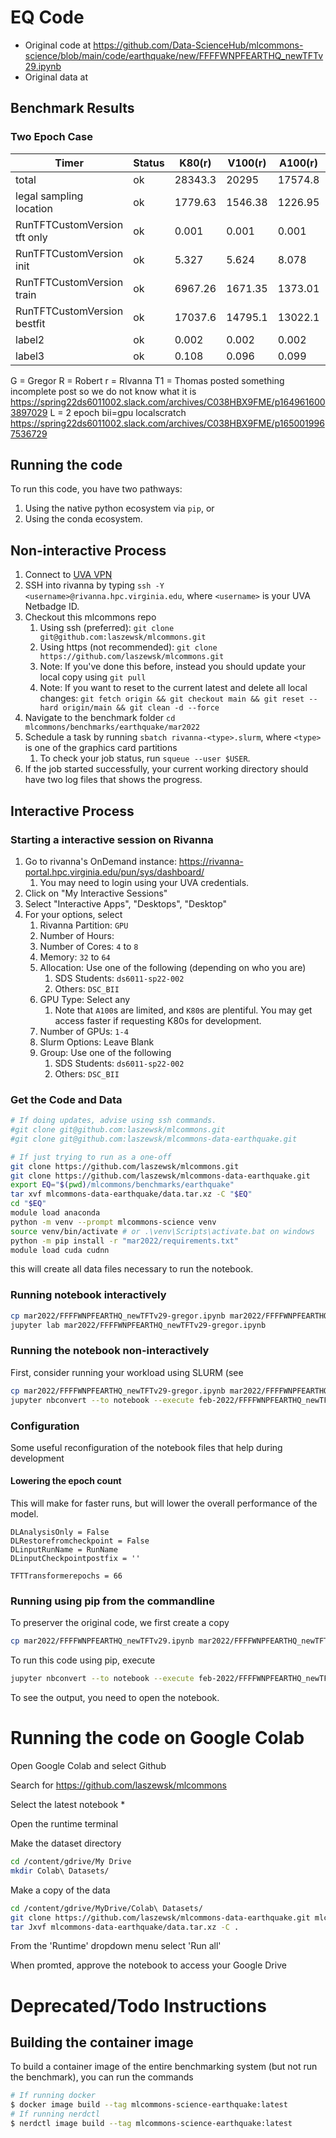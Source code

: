 # EQ Code

* Original code at <https://github.com/Data-ScienceHub/mlcommons-science/blob/main/code/earthquake/new/FFFFWNPFEARTHQ_newTFTv29.ipynb>
* Original data at 

## Benchmark Results

### Two Epoch Case


| Timer                        | Status  | K80(r)    | V100(r)    | A100(r)  | RTX3090(G) | RTX3080(R) | T1(?)   | V200(L) |
|------------------------------|---------|-----------|------------|----------|------------|------------|---------|---------|
| total                        |  ok     |  28343.3  |   20295    |  17574.8 |   6589.41  |    8348.49 | 17580.4 | 19697.1 |
| legal sampling location      |  ok     |   1779.63 |   1546.38  |  1226.95 |   457.886  |    532.535 | 1228.35 | 1229.91 |
| RunTFTCustomVersion tft only |  ok     |     0.001 |     0.001  |    0.001 |       0    |        0   | 0.001   | 0.001   |
| RunTFTCustomVersion init     |  ok     |     5.327 |     5.624  |    8.078 |      0.84  |     3.612  | 4.163   | 3.548   |
| RunTFTCustomVersion train    |  ok     |   6967.26 |    1671.35 |  1373.01 |   1103.15  |    2068.9  | 1342.07 | 1608.61 |
| RunTFTCustomVersion bestfit  |  ok     |   17037.6 |    14795.1 |  13022.1 |   4420.31  |    4997.13 | 13018.4 | 14303.7 |
| label2                       |  ok     |     0.002 |      0.002 |    0.002 |      0.001 |      0.001 | 0.002   | 0.002   |
| label3                       |  ok     |     0.108 |     0.096  |    0.099 |     0.033  |      0.036 | 0.1     | 0.01    |
 
G = Gregor
R = Robert
r = RIvanna
T1 = Thomas posted something incomplete post so we do not know what it is https://spring22ds6011002.slack.com/archives/C038HBX9FME/p1649616003897029
L = 2 epoch bii=gpu localscratch https://spring22ds6011002.slack.com/archives/C038HBX9FME/p1650019967536729

## Running the code

To run this code, you have two pathways:

1. Using the native python ecosystem via `pip`, or
2. Using the conda ecosystem.


## Non-interactive Process

1. Connect to [UVA VPN](https://virginia.service-now.com/its/?id=itsweb_kb_article&sys_id=f24e5cdfdb3acb804f32fb671d9619d0)
2. SSH into rivanna by typing `ssh -Y <username>@rivanna.hpc.virginia.edu`, where `<username>` is your UVA Netbadge ID.
3. Checkout this mlcommons repo
   1. Using ssh (preferred): `git clone git@github.com:laszewsk/mlcommons.git`
   2. Using https (not recommended): `git clone https://github.com/laszewsk/mlcommons.git` 
   3. Note: If you've done this before, instead you should update your local copy using `git pull`
   4. Note: If you want to reset to the current latest and delete all local changes:  `git fetch origin && git checkout main && git reset --hard origin/main && git clean -d --force`
5. Navigate to the benchmark folder `cd mlcommons/benchmarks/earthquake/mar2022`
6. Schedule a task by running `sbatch rivanna-<type>.slurm`, where `<type>` is one of the graphics card partitions
   1. To check your job status, run `squeue --user $USER`.
8. If the job started successfully, your current working directory should have two log files that shows the progress.


## Interactive Process

### Starting a interactive session on Rivanna

1. Go to rivanna's OnDemand instance: <https://rivanna-portal.hpc.virginia.edu/pun/sys/dashboard/>
   1. You may need to login using your UVA credentials.
2. Click on "My Interactive Sessions"
3. Select "Interactive Apps",  "Desktops", "Desktop"
4. For your options, select
   1. Rivanna Partition: `GPU`
   2. Number of Hours: <time you plan to use the request>
   3. Number of Cores: `4` to `8`
   4. Memory: `32` to `64`
   5. Allocation: Use one of the following (depending on who you are)
      1. SDS Students: `ds6011-sp22-002`
      2. Others: `DSC_BII`
   6. GPU Type: Select any
      1. Note that `A100`s are limited, and `K80`s are plentiful.  You may get access faster if requesting K80s for development.
   7. Number of GPUs: `1-4`
   8. Slurm Options: Leave Blank
   9. Group: Use one of the following
      1. SDS Students: `ds6011-sp22-002`
      2. Others: `DSC_BII`
      
### Get the Code and Data

```bash
# If doing updates, advise using ssh commands.
#git clone git@github.com:laszewsk/mlcommons.git
#git clone git@github.com:laszewsk/mlcommons-data-earthquake.git

# If just trying to run as a one-off
git clone https://github.com/laszewsk/mlcommons.git
git clone https://github.com/laszewsk/mlcommons-data-earthquake.git
export EQ="$(pwd)/mlcommons/benchmarks/earthquake"
tar xvf mlcommons-data-earthquake/data.tar.xz -C "$EQ"
cd "$EQ"
module load anaconda
python -m venv --prompt mlcommons-science venv
source venv/bin/activate # or .\venv\Scripts\activate.bat on windows
python -m pip install -r "mar2022/requirements.txt"
module load cuda cudnn
```

this will create all data files necessary to run the notebook.

### Running notebook interactively

```bash
cp mar2022/FFFFWNPFEARTHQ_newTFTv29-gregor.ipynb mar2022/FFFFWNPFEARTHQ_newTFTv29-$USER.ipynb
jupyter lab mar2022/FFFFWNPFEARTHQ_newTFTv29-gregor.ipynb
```

### Running the notebook non-interactively

First, consider running your workload using SLURM (see 

```bash
cp mar2022/FFFFWNPFEARTHQ_newTFTv29-gregor.ipynb mar2022/FFFFWNPFEARTHQ_newTFTv29-$USER.ipynb
jupyter nbconvert --to notebook --execute feb-2022/FFFFWNPFEARTHQ_newTFTv29-$USER.ipynb
```
   
### Configuration
   
Some useful reconfiguration of the notebook files that help during development

#### Lowering the epoch count
   
This will make for faster runs, but will lower the overall performance of the model.

```
DLAnalysisOnly = False
DLRestorefromcheckpoint = False
DLinputRunName = RunName
DLinputCheckpointpostfix = ''

TFTTransformerepochs = 66
```
   
### Running using pip from the commandline

To preserver the original code, we first create a copy

```bash
cp mar2022/FFFFWNPFEARTHQ_newTFTv29.ipynb mar2022/FFFFWNPFEARTHQ_newTFTv29-$USER.ipynb 
```

To run this code using pip, execute

```bash
jupyter nbconvert --to notebook --execute feb-2022/FFFFWNPFEARTHQ_newTFTv29-$USER.ipynb
```

To see the output, you need to open the notebook.
   

# Running the code on Google Colab
   
Open Google Colab and select Github
   
Search for https://github.com/laszewsk/mlcommons
   
Select the latest notebook *
   
Open the runtime terminal
   
Make the dataset directory 
   
```bash
cd /content/gdrive/My Drive
mkdir Colab\ Datasets/
```
Make a copy of the data
  
```bash
cd /content/gdrive/MyDrive/Colab\ Datasets/
git clone https://github.com/laszewsk/mlcommons-data-earthquake.git mlcommons-data-earthquake
tar Jxvf mlcommons-data-earthquake/data.tar.xz -C .
```
From the 'Runtime' dropdown menu select 'Run all'
   
When promted, approve the notebook to access your Google Drive

# Deprecated/Todo Instructions
   
## Building the container image

To build a container image of the entire benchmarking system (but not run the 
benchmark), you can run the commands

```bash
# If running docker
$ docker image build --tag mlcommons-science-earthquake:latest
# If running nerdctl
$ nerdctl image build --tag mlcommons-science-earthquake:latest
```
